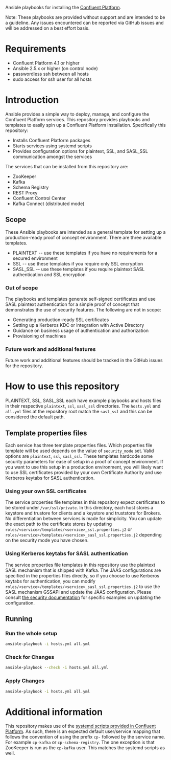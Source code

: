 Ansible playbooks for installing the [Confluent Platform](http://www.confluent.io).

Note:
These playbooks are provided without support and are intended to be a guideline. Any issues encountered can be reported
via GitHub issues and will be addressed on a best effort basis.

# Requirements

* Confluent Platform 4.1 or higher
* Ansible 2.5.x or higher (on control node)
* passwordless ssh between all hosts
* sudo access for ssh user for all hosts

# Introduction

Ansible provides a simple way to deploy, manage, and configure the Confluent Platform services. This repository provides playbooks and templates to easily 
spin up a Confluent Platform installation. Specifically this repository:

* Installs Confluent Platform packages
* Starts services using systemd scripts
* Provides configuration options for plaintext, SSL, and SASL_SSL communication amongst the services

The services that can be installed from this repository are:

* ZooKeeper
* Kafka
* Schema Registry
* REST Proxy
* Confluent Control Center
* Kafka Connect (distributed mode)

## Scope

These Ansible playbooks are intended as a general template for setting up a production-ready proof of concept environment. There are three available templates.

* PLAINTEXT -- use these templates if you have no requirements for a secured environment
* SSL -- use these templates if you require only SSL encryption
* SASL_SSL -- use these templates if you require plaintext SASL authentication and SSL encryption

### Out of scope

The playbooks and templates generate self-signed certificates and use SASL plaintext authentication for a simple proof of concept that demonstrates the use of security features. The following are not in scope:

* Generating production-ready SSL certificates
* Setting up a Kerberos KDC or integration with Active Directory
* Guidance on business usage of authentication and authorization
* Provisioning of machines

### Future work and additional features

Future work and additional features should be tracked in the GitHub issues for the repository.

# How to use this repository

PLAINTEXT, SSL, SASL_SSL each have example playbooks and hosts files in their respective `plaintext`, `ssl`, `sasl_ssl` directories.
The `hosts.yml` and `all.yml` files at the repository root match the `sasl_ssl` and this can be considered the default path.

## Template properties files

Each service has three template properties files. Which properties file template will be used depends on the value of `security_mode` set. Valid options are `plaintext`, `ssl`, `sasl_ssl`.
These templates hardcode some security parameters for ease of setup in a proof of concept environment. If you want to use this setup in a production environment, you will likely want to use
SSL certificates provided by your own Certificate Authority and use Kerberos keytabs for SASL authentication.

### Using your own SSL certificates

The service properties file templates in this repository expect certificates to be stored under `/var/ssl/private`. In this directory, each host stores a keystore and trustore for clients 
and a keystore and truststore for Brokers. No differentiation between services is made for simplicity. You can update the exact path to the certificate stores by updating 
`roles/<service>/templates/<service>_ssl.properties.j2` or `roles/<service>/templates/<service>_sasl_ssl.properties.j2` depending on the security mode you have chosen.

### Using Kerberos keytabs for SASL authentication

The service properties file templates in this repository use the plaintext SASL mechanism that is shipped with Kafka. The JAAS configurations are specified in the properties files directly, so
if you choose to use Kerberos keytabs for authentication, you can modify `roles/<service>/templates/<service>_sasl_ssl.properties.j2` to use the SASL mechanism GSSAPI and update the JAAS
configuration. Please consult [the security documentation](https://docs.confluent.io/current/kafka/authentication_sasl_gssapi.html) for specific examples on updating the configuration.

## Running

### Run the whole setup

```bash
ansible-playbook -i hosts.yml all.yml
```

### Check for Changes

```bash
ansible-playbook --check -i hosts.yml all.yml
```

### Apply Changes

```bash
ansible-playbook -i hosts.yml all.yml
```

# Additional information

This repository makes use of the [systemd scripts provided in Confluent Platform](https://docs.confluent.io/current/installation/scripted-install.html). As such, there is an expected default user/service mapping that follows the convention of using the prefix
`cp-` followed by the service name. For example `cp-kafka` or `cp-schema-registry`. The one exception is that ZooKeeper is run as the `cp-kafka` user. This matches the systemd scripts as well.
